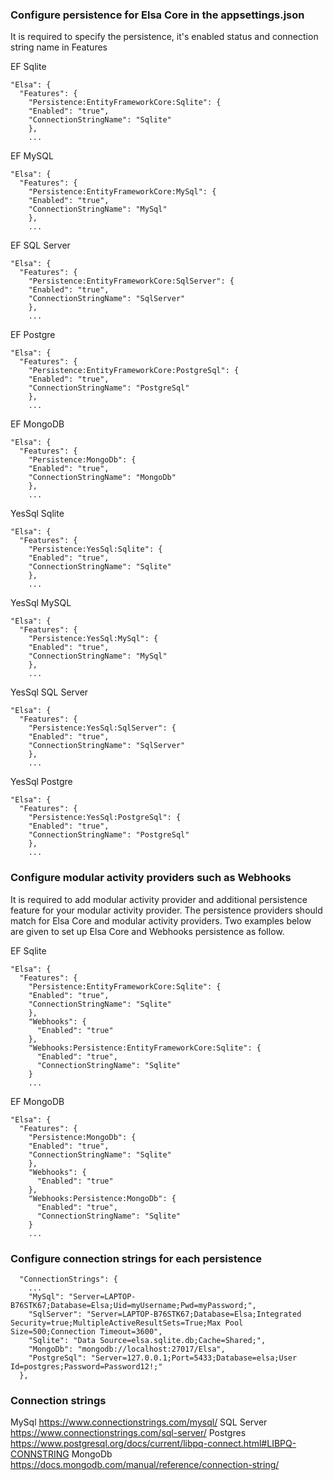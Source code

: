 ### Configure persistence for Elsa Core in the appsettings.json

It is required to specify the persistence, it's enabled status and connection string name in Features

EF Sqlite
```
"Elsa": {
  "Features": {
    "Persistence:EntityFrameworkCore:Sqlite": {
    "Enabled": "true",
    "ConnectionStringName": "Sqlite"
    },
    ...
```

EF MySQL
```
"Elsa": {
  "Features": {
    "Persistence:EntityFrameworkCore:MySql": {
    "Enabled": "true",
    "ConnectionStringName": "MySql"
    },
    ...
```

EF SQL Server
```
"Elsa": {
  "Features": {
    "Persistence:EntityFrameworkCore:SqlServer": {
    "Enabled": "true",
    "ConnectionStringName": "SqlServer"
    },
    ...  
```

EF Postgre
```
"Elsa": {
  "Features": {
    "Persistence:EntityFrameworkCore:PostgreSql": {
    "Enabled": "true",
    "ConnectionStringName": "PostgreSql"
    },
    ...
```

EF MongoDB
```
"Elsa": {
  "Features": {
    "Persistence:MongoDb": {
    "Enabled": "true",
    "ConnectionStringName": "MongoDb"
    },
    ...
```

YesSql Sqlite
```
"Elsa": {
  "Features": {
    "Persistence:YesSql:Sqlite": {
    "Enabled": "true",
    "ConnectionStringName": "Sqlite"
    },
    ...
```

YesSql MySQL
```
"Elsa": {
  "Features": {
    "Persistence:YesSql:MySql": {
    "Enabled": "true",
    "ConnectionStringName": "MySql"
    },
    ...
```

YesSql SQL Server
```
"Elsa": {
  "Features": {
    "Persistence:YesSql:SqlServer": {
    "Enabled": "true",
    "ConnectionStringName": "SqlServer"
    },
    ...
```

YesSql Postgre
```
"Elsa": {
  "Features": {
    "Persistence:YesSql:PostgreSql": {
    "Enabled": "true",
    "ConnectionStringName": "PostgreSql"
    },
    ...
```

### Configure modular activity providers such as Webhooks
It is required to add modular activity provider and additional persistence feature for your modular activity provider.
The persistence providers should match for Elsa Core and modular activity providers.
Two examples below are given to set up Elsa Core and Webhooks persistence as follow.

EF Sqlite
```
"Elsa": {
  "Features": {
    "Persistence:EntityFrameworkCore:Sqlite": {
    "Enabled": "true",
    "ConnectionStringName": "Sqlite"
    },
    "Webhooks": {
      "Enabled": "true"
    },
    "Webhooks:Persistence:EntityFrameworkCore:Sqlite": {
      "Enabled": "true",
      "ConnectionStringName": "Sqlite"
    }
    ...
```

EF MongoDB
```
"Elsa": {
  "Features": {
    "Persistence:MongoDb": {
    "Enabled": "true",
    "ConnectionStringName": "Sqlite"
    },
    "Webhooks": {
      "Enabled": "true"
    },
    "Webhooks:Persistence:MongoDb": {
      "Enabled": "true",
      "ConnectionStringName": "Sqlite"
    }
    ...
```

### Configure connection strings for each persistence

```
  "ConnectionStrings": {
    ...
    "MySql": "Server=LAPTOP-B76STK67;Database=Elsa;Uid=myUsername;Pwd=myPassword;",
    "SqlServer": "Server=LAPTOP-B76STK67;Database=Elsa;Integrated Security=true;MultipleActiveResultSets=True;Max Pool Size=500;Connection Timeout=3600",
    "Sqlite": "Data Source=elsa.sqlite.db;Cache=Shared;",
    "MongoDb": "mongodb://localhost:27017/Elsa",
    "PostgreSql": "Server=127.0.0.1;Port=5433;Database=elsa;User Id=postgres;Password=Password12!;"
  },
```

### Connection strings
MySql
https://www.connectionstrings.com/mysql/
SQL Server
https://www.connectionstrings.com/sql-server/
Postgres
https://www.postgresql.org/docs/current/libpq-connect.html#LIBPQ-CONNSTRING
MongoDb
https://docs.mongodb.com/manual/reference/connection-string/